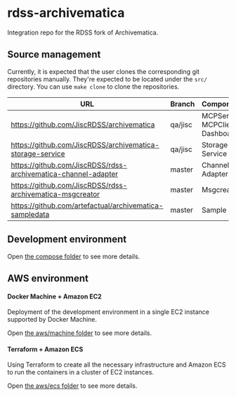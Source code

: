 # rdss-archivematica

Integration repo for the RDSS fork of Archivematica.

## Source management

Currently, it is expected that the user clones the corresponding git
repositories manually. They're expected to be located under the `src/`
directory. You can use `make clone` to clone the repositories.

URL | Branch | Components
--- | ------ | ----------
https://github.com/JiscRDSS/archivematica | qa/jisc | MCPServer, MCPClient, Dashboard
https://github.com/JiscRDSS/archivematica-storage-service | qa/jisc | Storage Service
https://github.com/JiscRDSS/rdss-archivematica-channel-adapter | master | Channel Adapter
https://github.com/JiscRDSS/rdss-archivematica-msgcreator | master | Msgcreator
https://github.com/artefactual/archivematica-sampledata | master | Sample data

## Development environment

Open [the compose folder](compose) to see more details.

## AWS environment

#### Docker Machine + Amazon EC2

Deployment of the development environment in a single EC2 instance supported by Docker Machine.

Open [the aws/machine folder](aws/machine) to see more details.

#### Terraform + Amazon ECS

Using Terraform to create all the necessary infrastructure and Amazon ECS to run the containers in a cluster of EC2 instances.

Open [the aws/ecs folder](aws/ecs) to see more details.
